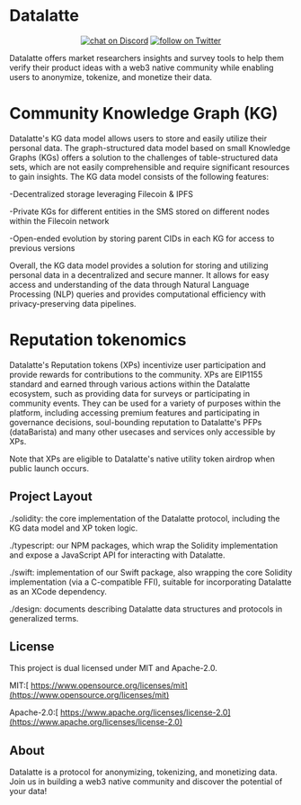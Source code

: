 Datalatte
=========
<p align="center">
    <a href="https://discord.com/invite/saUmuZ3Rrw">
        <img src="https://img.shields.io/discord/308323056592486420?logo=discord"
            alt="chat on Discord"></a>
    <a href="https://twitter.com/intent/follow?screen_name=DATALATTE_">
        <img src="https://img.shields.io/twitter/follow/DATALATTE_?style=social&logo=twitter"
            alt="follow on Twitter"></a>
</p>

Datalatte offers market researchers insights and survey tools to help them verify their product ideas with a web3 native community while enabling users to anonymize, tokenize, and monetize their data.

Community Knowledge Graph (KG)
==============================

Datalatte's KG data model allows users to store and easily utilize their personal data. The graph-structured data model based on small Knowledge Graphs (KGs) offers a solution to the challenges of table-structured data sets, which are not easily comprehensible and require significant resources to gain insights. The KG data model consists of the following features:

-Decentralized storage leveraging Filecoin & IPFS

-Private KGs for different entities in the SMS stored on different nodes within the Filecoin network

-Open-ended evolution by storing parent CIDs in each KG for access to previous versions

Overall, the KG data model provides a solution for storing and utilizing personal data in a decentralized and secure manner. It allows for easy access and understanding of the data through Natural Language Processing (NLP) queries and provides computational efficiency with privacy-preserving data pipelines.

Reputation tokenomics 
======================

Datalatte's Reputation tokens (XPs) incentivize user participation and provide rewards for contributions to the community. XPs are EIP1155 standard and earned through various actions within the Datalatte ecosystem, such as providing data for surveys or participating in community events. They can be used for a variety of purposes within the platform, including accessing premium features and participating in governance decisions, soul-bounding reputation to Datalatte's PFPs (dataBarista) and many other usecases and services only accessible by XPs. 

Note that XPs are eligible to Datalatte's native utility token airdrop when public launch occurs. 

Project Layout
--------------

./solidity: the core implementation of the Datalatte protocol, including the KG data model and XP token logic.

./typescript: our NPM packages, which wrap the Solidity implementation and expose a JavaScript API for interacting with Datalatte.

./swift: implementation of our Swift package, also wrapping the core Solidity implementation (via a C-compatible FFI), suitable for incorporating Datalatte as an XCode dependency.

./design: documents describing Datalatte data structures and protocols in generalized terms.

License
-------

This project is dual licensed under MIT and Apache-2.0.

MIT:[  https://www.opensource.org/licenses/mit](https://www.opensource.org/licenses/mit)

Apache-2.0:[  https://www.apache.org/licenses/license-2.0](https://www.apache.org/licenses/license-2.0)

About
-----

Datalatte is a protocol for anonymizing, tokenizing, and monetizing data. Join us in building a web3 native community and discover the potential of your data!
